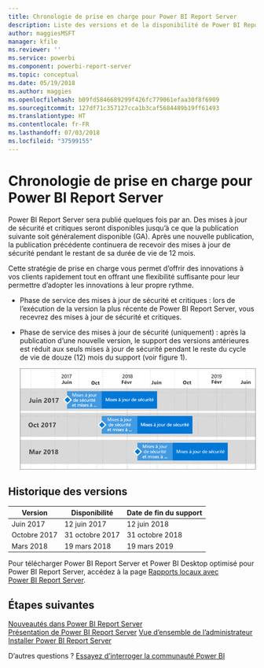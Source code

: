 ```yaml
---
title: Chronologie de prise en charge pour Power BI Report Server
description: Liste des versions et de la disponibilité de Power BI Report Server.
author: maggiesMSFT
manager: kfile
ms.reviewer: ''
ms.service: powerbi
ms.component: powerbi-report-server
ms.topic: conceptual
ms.date: 05/19/2018
ms.author: maggies
ms.openlocfilehash: b09fd5846689299f426fc779061efaa30f8f6909
ms.sourcegitcommit: 127df71c357127cca1b3caf5684489b19ff61493
ms.translationtype: HT
ms.contentlocale: fr-FR
ms.lasthandoff: 07/03/2018
ms.locfileid: "37599155"
---
```

# <a name="support-timeline-for-power-bi-report-server"></a>Chronologie de prise en charge pour Power BI Report Server
Power BI Report Server sera publié quelques fois par an. Des mises à jour de sécurité et critiques seront disponibles jusqu’à ce que la publication suivante soit généralement disponible (GA). Après une nouvelle publication, la publication précédente continuera de recevoir des mises à jour de sécurité pendant le restant de sa durée de vie de 12 mois.

Cette stratégie de prise en charge vous permet d’offrir des innovations à vos clients rapidement tout en offrant une flexibilité suffisante pour leur permettre d’adopter les innovations à leur propre rythme.

* Phase de service des mises à jour de sécurité et critiques : lors de l’exécution de la version la plus récente de Power BI Report Server, vous recevrez des mises à jour de sécurité et critiques.
* Phase de service des mises à jour de sécurité (uniquement) : après la publication d’une nouvelle version, le support des versions antérieures est réduit aux seuls mises à jour de sécurité pendant le reste du cycle de vie de douze (12) mois du support (voir figure 1).

    ![Graphique illustrant la plage de temps de prise en charge](media/support-timeline/report-server-support-timeline-mar-2018.png)

## <a name="version-history"></a>Historique des versions

| **Version** | **Disponibilité** | **Date de fin du support** |
| --- | --- | --- |
| Juin 2017 |12 juin 2017 |12 juin 2018 |
| Octobre 2017 |31 octobre 2017 |31 octobre 2018 |
| Mars 2018 | 19 mars 2018 | 19 mars 2019 |

Pour télécharger Power BI Report Server et Power BI Desktop optimisé pour Power BI Report Server, accédez à la page [Rapports locaux avec Power BI Report Server](https://powerbi.microsoft.com/report-server/).

## <a name="next-steps"></a>Étapes suivantes
[Nouveautés dans Power BI Report Server](whats-new.md)  
[Présentation de Power BI Report Server](get-started.md)
[Vue d’ensemble de l’administrateur](admin-handbook-overview.md)  
[Installer Power BI Report Server](install-report-server.md)  

D’autres questions ? [Essayez d’interroger la communauté Power BI](https://community.powerbi.com/)

